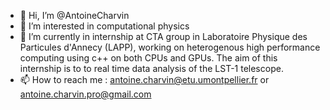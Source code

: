- 👋 Hi, I’m @AntoineCharvin
- 👀 I’m interested in computational physics
- 🌱 I’m currently in internship at CTA group in Laboratoire Physique des Particules d'Annecy (LAPP), working on heterogenous high performance computing using c++ on both CPUs and GPUs. The aim of this internship is to to real time data analysis of the LST-1 telescope. 
- 📫 How to reach me : antoine.charvin@etu.umontpellier.fr or antoine.charvin.pro@gmail.com 


<!---
AntoineCharvin/AntoineCharvin is a ✨ special ✨ repository because its `README.md` (this file) appears on your GitHub profile.
You can click the Preview link to take a look at your changes.
--->

